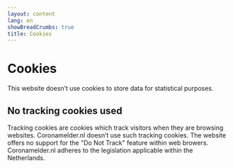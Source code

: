 ```yaml
---
layout: content
lang: en
showBreadCrumbs: true
title: Cookies
---
```


# Cookies

This website doesn’t use cookies to store data for statistical purposes.

## No tracking cookies used

Tracking cookies are cookies which track visitors when they are browsing websites. Coronamelder.nl doesn’t use such tracking cookies. The website offers no support for the "Do Not Track" feature within web browers. Coronamelder.nl adheres to the legislation applicable within the Netherlands.
